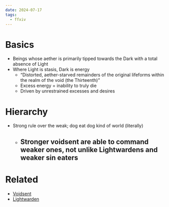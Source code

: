 ```yaml
---
date: 2024-07-17
tags:
  - ffxiv
---
```


# Basics
- Beings whose aether is primarily tipped towards the Dark with a total absence of Light
- Where Light is stasis, Dark is energy
	- “Distorted, aether-starved remainders of the original lifeforms within the realm of the void (the Thirteenth)”
	- Excess energy = inability to truly die
	- Driven by unrestrained excesses and desires

# Hierarchy
- Strong rule over the weak; dog eat dog kind of world (literally)
	- Stronger voidsent are able to command weaker ones, not unlike Lightwardens and weaker sin eaters
		- 
 
# Related
- [Voidsent](https://finalfantasy.fandom.com/wiki/Voidsent_(Final_Fantasy_XIV))
- [Lightwarden](https://finalfantasy.fandom.com/wiki/Lightwarden)